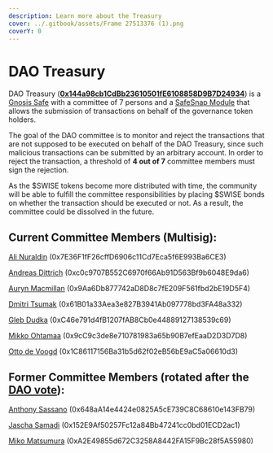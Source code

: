 ```yaml
---
description: Learn more about the Treasury
cover: ../.gitbook/assets/Frame 27513376 (1).png
coverY: 0
---
```


# DAO Treasury

DAO Treasury ([**0x144a98cb1CdBb23610501fE6108858D9B7D24934**](https://gnosis-safe.io/app/#/safes/0x144a98cb1CdBb23610501fE6108858D9B7D24934)) is a [Gnosis Safe](https://gnosis-safe.io/) with a committee of 7 persons and a [SafeSnap Module](https://docs.snapshot.org/user-guides/plugins/safesnap-reality) that allows the submission of transactions on behalf of the governance token holders.

The goal of the DAO committee is to monitor and reject the transactions that are not supposed to be executed on behalf of the DAO Treasury, since such malicious transactions can be submitted by an arbitrary account. In order to reject the transaction, a threshold of **4 out of 7** committee members must sign the rejection.&#x20;

As the $SWISE tokens become more distributed with time, the community will be able to fulfill the committee responsibilities by placing $SWISE bonds on whether the transaction should be executed or not. As a result, the committee could be dissolved in the future.

## Current Committee Members (Multisig):

[Ali Nuraldin](https://twitter.com/Ali\_run) (0x7E36F1fF26cffD6906c11Cd7Eca5f6E993Ba6CE3)

[Andreas Dittrich](https://twitter.com/mopsko) (0xc0c9707B552C6970f66Ab91D563Bf9b6048E9da6)

[Auryn Macmillan](https://twitter.com/auryn\_macmillan) (0x9Aa6Db877742aD8D8c7fE209F561fbd2bE19D5F4)

[Dmitri Tsumak](https://twitter.com/tsudmi) (0x61B01a33Aea3e827B3941Ab097778bd3FA48a332)

[Gleb Dudka](https://twitter.com/gleb0x) (0xC46e791d4fB1207fAB8Cb0e44889127138539c69)

[Mikko Ohtamaa](https://twitter.com/moo9000) (0x9cC9c3de8e710781983a65b90B7efEaaD2D3D7D8)

[Otto de Voogd](https://twitter.com/ottodv) (0x1C86117156Ba31b5d62f02eB56bE9aC5a06610d3)

## Former Committee Members (rotated after the [DAO vote](https://vote.stakewise.io/#/proposal/0xe10a96f3e3bbf68c9206a6297de61c6f1990c6e33210c3580418052375b4cc95)):

[Anthony Sassano](https://twitter.com/sassal0x) (0x648aA14e4424e0825A5cE739C8C68610e143FB79)&#x20;

[Jascha Samadi](https://twitter.com/jaschasamadi) (0x152E9Af50257Fc12a84Bb47241cc0bd01ECD2ac1)

[Miko Matsumura](https://twitter.com/mikojava) (0xA2E49855d672C3258A8442FA15F9Bc28f5A55980)

